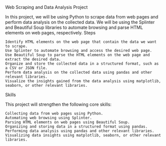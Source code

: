 Web Scraping and Data Analysis Project

In this project, we will be using Python to scrape data from web pages and perform data analysis on the collected data. We will be using the Splinter and Beautiful Soup libraries to automate browsing and parse HTML elements on web pages, respectively.
Steps

    Identify HTML elements on the web page that contain the data we want to scrape.
    Use Splinter to automate browsing and access the desired web page.
    Use Beautiful Soup to parse the HTML elements on the web page and extract the desired data.
    Organize and store the collected data in a structured format, such as a CSV or JSON file.
    Perform data analysis on the collected data using pandas and other relevant libraries.
    Visualize the insights gained from the data analysis using matplotlib, seaborn, or other relevant libraries.

Skills

This project will strengthen the following core skills:

    Collecting data from web pages using Python.
    Automating web browsing using Splinter.
    Parsing HTML elements on web pages using Beautiful Soup.
    Organizing and storing data in a structured format using pandas.
    Performing data analysis using pandas and other relevant libraries.
    Visualizing data insights using matplotlib, seaborn, or other relevant libraries.
